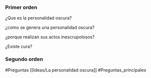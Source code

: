 ### Primer orden

¿Que es la personalidad oscura?

¿como se genera una personalidad oscura?


¿porque realizan sus actos inescrupolosos?

¿Existe cura?

### Segundo orden



#Preguntas 
[[Ideas/La personalidad oscura]]
#Preguntas_principales